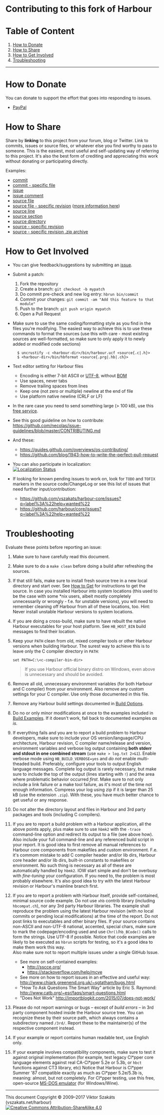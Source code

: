 # Contributing to this fork of Harbour

# Table of Content

1. [How to Donate](#how-to-donate)
2. [How to Share](#how-to-share)
3. [How to Get Involved](#how-to-get-involved)
4. [Troubleshooting](#troubleshooting)

---

# How to Donate

  You can donate to support the effort that goes into responding to issues.

  * [PayPal](https://www.paypal.com/cgi-bin/webscr?cmd=_s-xclick&hosted_button_id=BPSZQYKXMQJYG)


# How to Share

  Share by **linking** to this project from your forum, blog or Twitter. Link
  to commits, issues or source files, or whatever else you find worthy to pass
  to someone. This is the easiest, most useful and self-updating way of
  referring to this project. It's also the best form of crediting and
  appreciating this work without donating or participating directly.

  Examples:

  * [commit](https://github.com/vszakats/harbour-core/commit/35ffdc113f348fbf10203757073bbee564e4339f)
  * [commit - specific file](https://github.com/vszakats/harbour-core/commit/35ffdc113f348fbf10203757073bbee564e4339f#diff-2)
  * [issue](https://github.com/vszakats/harbour-core/issues/18)
  * [issue comment](https://github.com/vszakats/harbour-core/issues/22#issuecomment-47928889)
  * [source file](tests/hello.prg)
  * [source file - specific revision](https://github.com/vszakats/harbour-core/blob/dd2c3b3e9c0e7db7f1c18be2a079dc92f983122e/tests/hello.prg) ([more information here](https://help.github.com/articles/getting-permanent-links-to-files))
  * [source line](https://github.com/vszakats/harbour-core/blob/dd2c3b3e9c0e7db7f1c18be2a079dc92f983122e/tests/hello.prg#L5)
  * [source section](https://github.com/vszakats/harbour-core/blob/90ce13098244b0e27fc4b8c7af5586f892a09337/src/rtl/chruni.c#L101-L112)
  * [source directory](contrib/hbcurl/)
  * [source - specific revision](https://github.com/vszakats/harbour-core/tree/e46f2fdb75c493ff5b4c777f5a0963d2e7d6f65b)
  * [source - specific revision .zip archive](https://github.com/vszakats/harbour-core/archive/e46f2fdb75c493ff5b4c777f5a0963d2e7d6f65b.zip)


# How to Get Involved

- You can give feedback/suggestions by submitting an [issue](https://github.com/vszakats/harbour-core/issues/new).
- Submit a patch:
  1. Fork the repository
  2. Create a branch: `git checkout -b mypatch`
  3. Do commit pre-check and new log entry: `hbrun bin/commit`
  4. Commit your changes: `git commit -am "Add this feature to that module"`
  5. Push to the branch: `git push origin mypatch`
  6. Open a Pull Request
- Make sure to use the same coding/formatting style as you find in the files
  you're modifying. The easiest way to achieve this is to use these commands
  to format the sources (use this with care - most existing sources are
  well-formatted, so make sure to only apply it to newly added or modified
  code sections)

        $ uncrustify -c <harbour-dir>/bin/harbour.ucf <source{.c|.h}>
        $ <harbour-dir>/bin/hbformat <source{.prg|.hb|.ch}>

- Text editor setting for Harbour files
  - Encoding is either 7-bit ASCII or [UTF-8](http://utf8everywhere.org/),
    without [BOM](https://en.wikipedia.org/wiki/Byte_order_mark)
  - Use spaces, never tabs
  - Remove trailing spaces from lines
  - Keep one (not zero or multiple) newline at the end of file
  - Use platform native newline (CRLF or LF)
- In the rare case you need to send something large (> 100 kB), use this
  [free service](https://transfer.sh/).
- See this good guideline on how to contribute:
  <https://github.com/necolas/issue-guidelines/blob/master/CONTRIBUTING.md>
- And these:
  - <https://guides.github.com/overviews/os-contributing/>
  - <https://github.com/blog/1943-how-to-write-the-perfect-pull-request>
- You can also participate in localization:<br />
  [![Localization Status](https://chart.googleapis.com/chart?chxt=y%2Cr&chd=e%3A....8J4T4T4To8UeP.AAAAAAAAAA&chco=84CCFF%2CBFE4FF%2CF4F6FB&chbh=9&chs=350x196&cht=bhs&chxl=0%3A%7CSerbian+%28Latin%29%7CLithuanian%7CChinese+%28China%29+%28GB2312%29%7CIndonesian%7CRussian%7CHungarian%7CFrench%7CItalian%7CSpanish+%28Latin+America%29%7CSpanish%7CGalician%7CGreek%7CPortuguese+%28Brazil%29%7CEnglish%7C1%3A%7C0%25%7C0%25%7C0%25%7C0%25%7C0%25%7C25%25%7C32%25%7C64%25%7C88%25%7C88%25%7C88%25%7C94%25%7C100%25%7C100%25%7C)](https://www.transifex.com/projects/p/harbour/)
- If looking for known pending issues to work on, look for `TODO` and `TOFIX`
  markers in the source code/ChangeLog or see this list of issues that need
  further input/contribution:
     * https://github.com/vszakats/harbour-core/issues?q=label%3A%22help+wanted%22
     * https://github.com/harbour/core/issues?q=label%3A%22help+wanted%22


# Troubleshooting

Evaluate these points before reporting an issue:

1.  <a name="trbl-1"></a> Make sure to have carefully read this document.
2.  <a name="trbl-2"></a> Make sure to do a `make clean` before doing
    a build after refreshing the sources.
3.  <a name="trbl-3"></a> If that still fails, make sure to install fresh
    source tree in a new local directory and start over. See
    [How to Get](../README.md#how-to-get) for instructions to get the source.
    In case you installed Harbour into system locations (this used to be the
    case with some \*nix users, albeit mostly completely unnecessarily or
    wrongly - f.e. for unstable versions), you will need to remember cleaning
    off Harbour from all of these locations, too.
    Hint: Never install unstable Harbour versions to system locations.
4.  <a name="trbl-4"></a> If you are doing a cross-build, make sure to have
    rebuilt the native Harbour executables for your host platform.
    See `HB_HOST_BIN` build messages to find their location.
5.  <a name="trbl-5"></a> Keep your `PATH` clean from old, mixed compiler
    tools or other Harbour versions when building Harbour. The surest way
    to achieve this is to leave only the C compiler directory in `PATH`:

        set PATH=C:\<c-compiler-bin-dir>

    > If you use Harbour official binary distro on Windows, even above is
    > unnecessary and should be avoided.
6.  <a name="trbl-6"></a> Remove all old, unnecessary environment variables
    (for both Harbour and C compiler) from your environment. Also remove
    any custom settings for your C compiler.
    Use only those documented in this file.
7.  <a name="trbl-7"></a> Remove any Harbour build settings documented in
    [Build Options](../README.md#build-options).
8.  <a name="trbl-8"></a> Do no or only minor modifications at once to the
    examples included in [Build Examples](../README.md#build-examples).
    If it doesn't work, fall back to documented examples _as is_.
9.  <a name="trbl-9"></a> If everything fails and you are to report a build
    problem to Harbour developers, make sure to include your OS
    version/language/CPU architecture, Harbour revision, C compiler
    name/release and version, environment variables and verbose log output
    containing **both stderr and stdout in one combined stream**
    (use `make > log.txt 2>&1`). Enable verbose mode using
    `HB_BUILD_VERBOSE=yes` and _do not_ enable multi-theaded build.
    Preferably, configure your tools to output English language messages.
    Complete log output is rarely necessary, but make sure to include
    the top of the output (lines starting with `!`) and the area where
    problematic behavior occurred _first_. Make sure to not only include
    a link failure or a make tool failure, as it's most of the time not
    enough information. Compress your log using zip if it is larger
    than 25 kB (use the extension `.zip`).
    With these, you have much better chance to get useful or any response.
10. <a name="trbl-10"></a> Do not alter the directory layout and files in
    Harbour and 3rd party packages and tools (including C compilers).
11. <a name="trbl-11"></a> If you are to report a build problem with
    a Harbour application, all the above points apply, plus make sure
    to use `hbmk2` with the `-trace` command-line option and redirect its
    output to a file (see above how). Also include your full command-line
    and any referenced build script in your report.
    It is good idea to first remove all manual references to Harbour
    core components from makefiles and custom environment. F.e. it's
    commom mistake to add C compiler header and/or lib dirs, Harbour core
    header and/or lib dirs, built-in constants to makefiles or environment.
    No such thing is necessary as all of these are automatically handled
    by `hbmk2`. IOW start simple and don't be overbusy with *fine-tuning*
    your configuration. If you need to, the problem is most probably
    elsewhere. It's also good idea to try with the latest Harbour revision
    or Harbour's mainline branch first.
12. <a name="trbl-12"></a> If you are to report a problem with Harbour itself,
    provide self-contained, minimal source code example. Do not use `xhb`
    contrib library (including `hbcompat.ch`), nor any 3rd party Harbour
    libraries.
    The example shall reproduce the problem using the latest Harbour revision
    (with _no_ local commits or pending local modifications) at the time of
    the report. Do not post links to executables and other binary files. If
    your source contains non-ASCII and non-UTF-8 national, accented, special
    chars, make sure to mark the codepage/encoding used and use
    `Chr()`/`hb_BCode()` calls to form the strings. Use UTF-8 if possible.
    Notice that code examples are likely to be executed as `hbrun` scripts
    for testing, so it's a good idea to make them work this way.<br />
    Also make sure not to report multiple issues under a single
    GitHub Issue.<br />
    * See more on self-contained examples:
      * <http://sscce.org/>
      * <https://stackoverflow.com/help/mcve>
    * See more on how to report issues in an effective and useful way:
      <http://www.chiark.greenend.org.uk/~sgtatham/bugs.html>
    * "How To Ask Questions The Smart Way" article by Eric S. Raymond:
      <http://www.catb.org/~esr/faqs/smart-questions.html>
    * "Does Not Work"
      <http://importblogkit.com/2015/07/does-not-work/>
13. <a name="trbl-13"></a> Please do not report warnings or bugs &ndash; except
    of _build errors_ &ndash; in 3rd party component hosted inside the Harbour
    source tree. You can recognize these by their source path, which always
    contains a subdirectory named `/3rd/`. Report these to the maintainer(s)
    of the respective component instead.
14. <a name="trbl-14"></a> If your example or report contains human readable
    text, use English only.
15. <a name="trbl-15"></a> If your example involves compatibility components,
    make sure to test it against original implementation (for example, test
    legacy Cl\*pper core language elements against real CA-Cl\*pper 5.2e or
    5.3b, or `hbct` functions against CT3 library, etc)
    Notice that Harbour is Cl\*pper Summer '87 compatible exactly as
    much as Cl\*pper 5.2e/5.3b is, meaning: almost, but not completely.
    For Cl\*pper testing, use this free, open-source
    [MS-DOS emulator](https://www.vdos.info/) (for Windows/Wine).


---
This document Copyright &copy;&nbsp;2009&ndash;2017 Viktor Szakáts (vszakats.net/harbour)<br />
[![Creative Commons Attribution-ShareAlike 4.0](https://mirrors.creativecommons.org/presskit/buttons/80x15/svg/by-sa.svg)](https://creativecommons.org/licenses/by-sa/4.0/)
